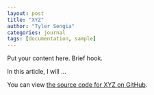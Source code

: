 ```yaml
---
layout: post
title: "XYZ"
author: "Tyler Sengia"
categories: journal
tags: [documentation, sample]
---
```


Put your content here. Brief hook.  

In this article, I will ...

<div class="note">
You can view <a href="https://github.com/tsengia/XYZ" >the source code for XYZ on GitHub</a>.  
</div>